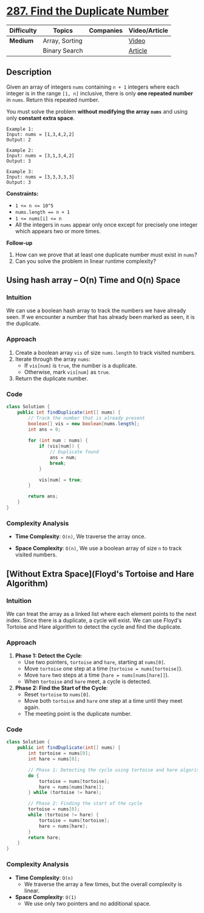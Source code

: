 # [287. Find the Duplicate Number](https://leetcode.com/problems/find-the-duplicate-number/description/)

| Difficulty | Topics           | Companies | Video/Article                                                                                   |
| ---------- | ---------------- | --------- | ----------------------------------------------------------------------------------------------- |
| **Medium** | Array, Sorting   |           | [Video](https://youtu.be/dfIqLxAf-8s?si=5bcdNhYGvZgzIcjm)                                       |
|            | Binary Search    |           | [Article](https://www.geeksforgeeks.org/find-duplicates-in-on-time-and-constant-extra-space/)   |

## Description
Given an array of integers `nums` containing `n + 1` integers where each integer is in the range `[1, n]` inclusive, there is only **one repeated number** in `nums`. Return this repeated number.

You must solve the problem **without modifying the array `nums`** and using only **constant extra space**.

```
Example 1:
Input: nums = [1,3,4,2,2]
Output: 2

Example 2:
Input: nums = [3,1,3,4,2]
Output: 3

Example 3:
Input: nums = [3,3,3,3,3]
Output: 3
```

**Constraints:**

- `1 <= n <= 10^5`
- `nums.length == n + 1`
- `1 <= nums[i] <= n`
- All the integers in `nums` appear only once except for precisely one integer which appears two or more times.

**Follow-up**
1. How can we prove that at least one duplicate number must exist in `nums`?
2. Can you solve the problem in linear runtime complexity?


## Using hash array – O(n) Time and O(n) Space

### Intuition
We can use a boolean hash array to track the numbers we have already seen. If we encounter a number that has already been marked as seen, it is the duplicate.

### Approach
1. Create a boolean array `vis` of size `nums.length` to track visited numbers.
2. Iterate through the array `nums`:
   - If `vis[num]` is `true`, the number is a duplicate.
   - Otherwise, mark `vis[num]` as `true`.
3. Return the duplicate number.

### Code
```java
class Solution {
    public int findDuplicate(int[] nums) {
        // Track the number that is already present
        boolean[] vis = new boolean[nums.length];
        int ans = 0;
        
        for (int num : nums) {
            if (vis[num]) { 
                // Duplicate found
                ans = num;
                break;
            }

            vis[num] = true;
        }

        return ans;
    }
}
```
### Complexity Analysis
- **Time Complexity**: `O(n)`, We traverse the array once.
  
- **Space Complexity**: `O(n)`, We use a boolean array of size `n` to track visited numbers.


## [Without Extra Space](Floyd's Tortoise and Hare Algorithm)

### Intuition
We can treat the array as a linked list where each element points to the next index. Since there is a duplicate, a cycle will exist. We can use Floyd's Tortoise and Hare algorithm to detect the cycle and find the duplicate.

### Approach
1. **Phase 1: Detect the Cycle**:
   - Use two pointers, `tortoise` and `hare`, starting at `nums[0]`.
   - Move `tortoise` one step at a time (`tortoise = nums[tortoise]`).
   - Move `hare` two steps at a time (`hare = nums[nums[hare]]`).
   - When `tortoise` and `hare` meet, a cycle is detected.
2. **Phase 2: Find the Start of the Cycle**:
   - Reset `tortoise` to `nums[0]`.
   - Move both `tortoise` and `hare` one step at a time until they meet again.
   - The meeting point is the duplicate number.

### Code
```java
class Solution {
    public int findDuplicate(int[] nums) {
        int tortoise = nums[0];
        int hare = nums[0];

        // Phase 1: Detecting the cycle using tortoise and hare algorithm
        do {
            tortoise = nums[tortoise];
            hare = nums[nums[hare]];
        } while (tortoise != hare);

        // Phase 2: Finding the start of the cycle
        tortoise = nums[0];
        while (tortoise != hare) {
            tortoise = nums[tortoise];
            hare = nums[hare];
        }
        return hare;
    }
}
```
### Complexity Analysis
- **Time Complexity**: `O(n)`  
  - We traverse the array a few times, but the overall complexity is linear.
- **Space Complexity**: `O(1)`  
  - We use only two pointers and no additional space.

